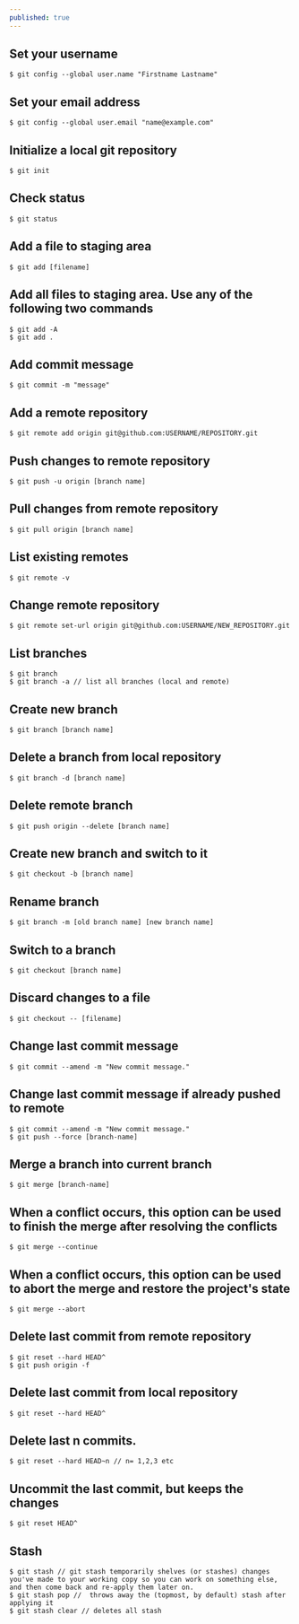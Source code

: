 ```yaml
---
published: true
---
```

## Set your username
	$ git config --global user.name "Firstname Lastname"

## Set your email address
    $ git config --global user.email "name@example.com" 

## Initialize a local git repository 
    $ git init  

## Check status
	$ git status

## Add a file to staging area
	$ git add [filename]

## Add all files to staging area. Use any of the following two commands
	$ git add -A 
    $ git add .

## Add commit message
	$ git commit -m "message"

## Add a remote repository
    $ git remote add origin git@github.com:USERNAME/REPOSITORY.git 

## Push changes to remote repository
	$ git push -u origin [branch name] 

## Pull changes from remote repository 
	$ git pull origin [branch name] 

## List existing remotes    
	$ git remote -v

## Change remote repository
    $ git remote set-url origin git@github.com:USERNAME/NEW_REPOSITORY.git 

## List branches    
	$ git branch 
    $ git branch -a	// list all branches (local and remote)

## Create new branch 
	$ git branch [branch name]	

## Delete a branch from local repository
	$ git branch -d [branch name]

## Delete remote branch
    $ git push origin --delete [branch name]

## Create new branch and switch to it
    $ git checkout -b [branch name]	

## Rename branch
    $ git branch -m [old branch name] [new branch name] 

## Switch to a branch
	$ git checkout [branch name]

## Discard changes to a file
    $ git checkout -- [filename]

## Change last commit message 
    $ git commit --amend -m "New commit message."

## Change last commit message if already pushed to remote
    $ git commit --amend -m "New commit message."
    $ git push --force [branch-name] 

## Merge a branch into current branch
    $ git merge [branch-name]

##  When a conflict occurs, this option can be used to finish the merge after resolving the conflicts
    $ git merge --continue

## When a conflict occurs, this option can be used to abort the merge and restore the project's state
    $ git merge --abort 

## Delete last commit from remote repository
    $ git reset --hard HEAD^ 
    $ git push origin -f

## Delete last commit from local repository
	$ git reset --hard HEAD^ 

## Delete last n commits.
    $ git reset --hard HEAD~n // n= 1,2,3 etc

## Uncommit the last commit, but keeps the changes
    $ git reset HEAD^ 

## Stash 
	$ git stash // git stash temporarily shelves (or stashes) changes you've made to your working copy so you can work on something else, and then come back and re-apply them later on.
    $ git stash pop //  throws away the (topmost, by default) stash after applying it
    $ git stash clear // deletes all stash
